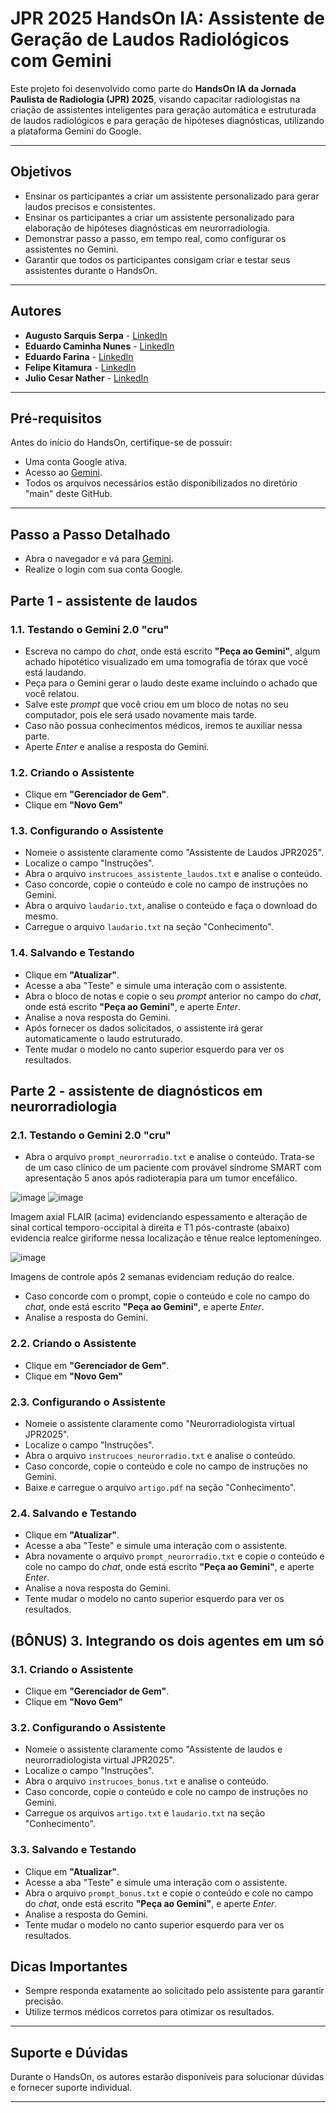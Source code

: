 # JPR 2025 HandsOn IA: Assistente de Geração de Laudos Radiológicos com Gemini

Este projeto foi desenvolvido como parte do **HandsOn IA da Jornada Paulista de Radiologia (JPR) 2025**, visando capacitar radiologistas na criação de assistentes inteligentes para geração automática e estruturada de laudos radiológicos e para geração de hipóteses diagnósticas, utilizando a plataforma Gemini do Google.

---

## Objetivos

- Ensinar os participantes a criar um assistente personalizado para gerar laudos precisos e consistentes.
- Ensinar os participantes a criar um assistente personalizado para elaboração de hipóteses diagnósticas em neurorradiologia.
- Demonstrar passo a passo, em tempo real, como configurar os assistentes no Gemini.
- Garantir que todos os participantes consigam criar e testar seus assistentes durante o HandsOn.

---

## Autores

- **Augusto Sarquis Serpa** - [LinkedIn](https://www.linkedin.com/in/augusto-sarquis-serpa-6aa8a3223/)
- **Eduardo Caminha Nunes** - [LinkedIn](https://www.linkedin.com/in/eduardocaminha/)
- **Eduardo Farina** - [LinkedIn](https://www.linkedin.com/in/eduardomjmfarina/)
- **Felipe Kitamura** - [LinkedIn](https://www.linkedin.com/in/felipekitamura/)
- **Julio Cesar Nather** - [LinkedIn](https://www.linkedin.com/in/julio-nather-049618181/)

---

## Pré-requisitos

Antes do início do HandsOn, certifique-se de possuir:

- Uma conta Google ativa.
- Acesso ao [Gemini](https://ai.google.dev/).
- Todos os arquivos necessários estão disponibilizados no diretório "main" deste GitHub.

---

## Passo a Passo Detalhado

- Abra o navegador e vá para [Gemini](https://gemini.google.com/app).
- Realize o login com sua conta Google.
  
## Parte 1 - assistente de laudos

### 1.1. Testando o Gemini 2.0 "cru"

- Escreva no campo do _chat_, onde está escrito **"Peça ao Gemini"**, algum achado hipotético visualizado em uma tomografia de tórax que você está laudando.
- Peça para o Gemini gerar o laudo deste exame incluindo o achado que você relatou.
- Salve este _prompt_ que você criou em um bloco de notas no seu computador, pois ele será usado novamente mais tarde.
- Caso não possua conhecimentos médicos, iremos te auxiliar nessa parte.
- Aperte _Enter_ e analise a resposta do Gemini.
  
### 1.2. Criando o Assistente

- Clique em **"Gerenciador de Gem"**.
- Clique em **"Novo Gem"**

### 1.3. Configurando o Assistente

- Nomeie o assistente claramente como "Assistente de Laudos JPR2025".
- Localize o campo "Instruções".
- Abra o arquivo `instrucoes_assistente_laudos.txt` e analise o conteúdo.
- Caso concorde, copie o conteúdo e cole no campo de instruções no Gemini.
- Abra o arquivo `laudario.txt`, analise o conteúdo e faça o download do mesmo.
- Carregue o arquivo `laudario.txt` na seção "Conhecimento".

### 1.4. Salvando e Testando

- Clique em **"Atualizar"**.
- Acesse a aba "Teste" e simule uma interação com o assistente.
- Abra o bloco de notas e copie o seu _prompt_ anterior no campo do _chat_, onde está escrito **"Peça ao Gemini"**, e aperte _Enter_.
- Analise a nova resposta do Gemini.
- Após fornecer os dados solicitados, o assistente irá gerar automaticamente o laudo estruturado.
- Tente mudar o modelo no canto superior esquerdo para ver os resultados.
  
## Parte 2 - assistente de diagnósticos em neurorradiologia

### 2.1. Testando o Gemini 2.0 "cru"

- Abra o arquivo `prompt_neurorradio.txt` e analise o conteúdo. Trata-se de um caso clínico de um paciente com provável síndrome SMART com apresentação 5 anos após radioterapia para um tumor encefálico.


![image](https://github.com/user-attachments/assets/0adc2888-96e3-436c-b704-5ea0b0e7e47e) ![image](https://github.com/user-attachments/assets/bcca5861-023c-45ca-86c3-5cc0ae5b3f0a)

Imagem axial FLAIR (acima) evidenciando espessamento e alteração de sinal cortical temporo-occipital à direita e T1 pós-contraste (abaixo) evidencia realce giriforme nessa localização e tênue realce leptomeníngeo.

![image](https://github.com/user-attachments/assets/f4c082a7-c79c-4a5d-a712-8f119b7b55db) 

Imagens de controle após 2 semanas evidenciam redução do realce.


  
- Caso concorde com o prompt, copie o conteúdo e cole no campo do _chat_, onde está escrito **"Peça ao Gemini"**, e aperte _Enter_.
- Analise a resposta do Gemini.
  
### 2.2. Criando o Assistente

- Clique em **"Gerenciador de Gem"**.
- Clique em **"Novo Gem"**

### 2.3. Configurando o Assistente

- Nomeie o assistente claramente como "Neurorradiologista virtual JPR2025".
- Localize o campo "Instruções".
- Abra o arquivo `instrucoes_neurorradio.txt` e analise o conteúdo.
- Caso concorde, copie o conteúdo e cole no campo de instruções no Gemini.
- Baixe e carregue o arquivo `artigo.pdf` na seção "Conhecimento".

### 2.4. Salvando e Testando

- Clique em **"Atualizar"**.
- Acesse a aba "Teste" e simule uma interação com o assistente.
- Abra novamente o arquivo `prompt_neurorradio.txt` e copie o conteúdo e cole no campo do _chat_, onde está escrito **"Peça ao Gemini"**, e aperte _Enter_.
- Analise a nova resposta do Gemini.
- Tente mudar o modelo no canto superior esquerdo para ver os resultados.

## (BÔNUS) 3. Integrando os dois agentes em um só

### 3.1. Criando o Assistente

- Clique em **"Gerenciador de Gem"**.
- Clique em **"Novo Gem"**

### 3.2. Configurando o Assistente

- Nomeie o assistente claramente como "Assistente de laudos e neurorradiologista virtual JPR2025".
- Localize o campo "Instruções".
- Abra o arquivo `instrucoes_bonus.txt` e analise o conteúdo.
- Caso concorde, copie o conteúdo e cole no campo de instruções no Gemini.
- Carregue os arquivos `artigo.txt` e `laudario.txt` na seção "Conhecimento".

### 3.3. Salvando e Testando

- Clique em **"Atualizar"**.
- Acesse a aba "Teste" e simule uma interação com o assistente.
- Abra o arquivo `prompt_bonus.txt` e copie o conteúdo e cole no campo do _chat_, onde está escrito **"Peça ao Gemini"**, e aperte _Enter_.
- Analise a resposta do Gemini.
- Tente mudar o modelo no canto superior esquerdo para ver os resultados.

## Dicas Importantes

- Sempre responda exatamente ao solicitado pelo assistente para garantir precisão.
- Utilize termos médicos corretos para otimizar os resultados.

---

## Suporte e Dúvidas

Durante o HandsOn, os autores estarão disponíveis para solucionar dúvidas e fornecer suporte individual.

---
